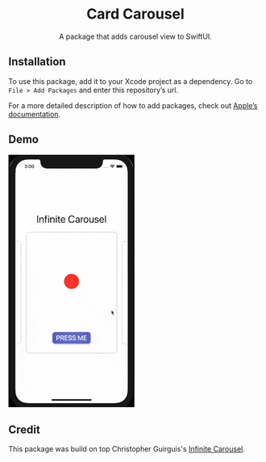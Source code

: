 <div align=center>
  <h1>Card Carousel</h1>
  <p>A package that adds carousel view to SwiftUI.</p>
</div>

## Installation

To use this package, add it to your Xcode project as a dependency. Go to `File > Add Packages` and enter this repository’s url.

For a more detailed description of how to add packages, check out [Apple’s documentation](https://developer.apple.com/documentation/swift_packages/adding_package_dependencies_to_your_app).

<!-- ## Usage -->

## Demo

<img src="./Demo/demonstration.gif" alt="package demonstration" width="250"/>

## Credit

This package was build on top Christopher Guirguis's [Infinite Carousel](https://www.youtube.com/watch?v=fB5MzDD1PZI).